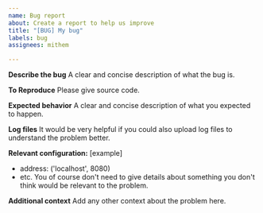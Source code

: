 ```yaml
---
name: Bug report
about: Create a report to help us improve
title: "[BUG] My bug"
labels: bug
assignees: mithem

---
```


**Describe the bug**
A clear and concise description of what the bug is.

**To Reproduce**
Please give source code.

**Expected behavior**
A clear and concise description of what you expected to happen.

**Log files**
It would be very helpful if you could also upload log files to understand the problem better.

**Relevant configuration:**
[example]
 - address: ('localhost', 8080)
- etc. 
You of course don't need to give details about something you don't think would be relevant to the problem.

**Additional context**
Add any other context about the problem here.
